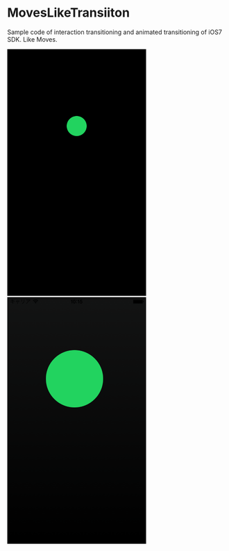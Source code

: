 MovesLikeTransiiton
===================

Sample code of interaction transitioning and animated transitioning of iOS7 SDK. Like Moves.

<img src="https://raw.githubusercontent.com/notoroid/MovesLikeTransiiton/master/ScreenShot/ss01.png" style="width: 320px; height: 568px;" alt="MovesLikeTransiiton" />

<img src="https://raw.githubusercontent.com/notoroid/MovesLikeTransiiton/master/ScreenShot/ss02.png" style="width: 320px; height: 568px;" alt="MovesLikeTransiiton" />
